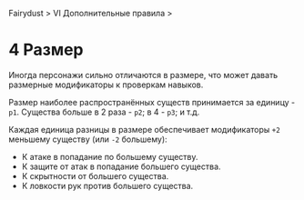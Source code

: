 Fairydust > VI Дополнительные правила >

# 4 Размер

Иногда персонажи сильно отличаются в размере, что может давать размерные модификаторы к проверкам навыков.

Размер наиболее распространённых существ принимается за единицу - `р1`. Существа больше в 2 раза - `р2`; в 4 - `р3`; и т.д.

Каждая единица разницы в размере обеспечивает модификаторы `+2` меньшему существу (или `-2` большему):
- К атаке в попадание по большему существу.
- К защите от атак в попадание большего существа.
- К скрытности от большего существа.
- К ловкости рук против большего существа.